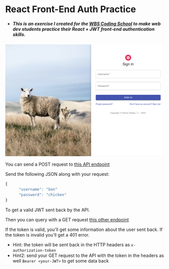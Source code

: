 # React Front-End Auth Practice

- ##### This is an exercise I created for the [WBS Coding School](https://www.wbscodingschool.com/) to make web dev students practice their **React + JWT front-end authentication** skills.

![Front-End Auth React Flow](https://raw.githubusercontent.com/MyElectricSheep/React-Front-End-Auth-Practice/main/auth-intro-screenshot.png)

You can send a POST request to [this API endpoint](https://wbs-simple-auth.herokuapp.com)

Send the following JSON along with your request:

```js
{
      "username": "ben"
      "password": "chicken"
}
```

To get a valid JWT sent back by the API.

Then you can query with a GET request [this other endpoint](https://wbs-simple-auth.herokuapp.com/auth/me)

If the token is valid, you'll get some information about the user sent back. 
If the token is invalid you'll get a 401 error.  

- Hint: the token will be sent back in the HTTP headers as `x-authorization-token`
- Hint2: send your GET request to the API with the token in the headers as well `Bearer <your-JWT>` to get some data back
